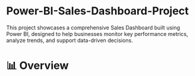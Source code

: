 # Power-BI-Sales-Dashboard-Project
This project showcases a comprehensive Sales Dashboard built using Power BI, designed to help businesses monitor key performance metrics, analyze trends, and support data-driven decisions.

# 📊 Overview
